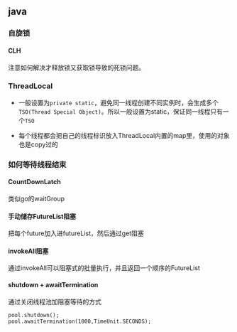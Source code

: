 ## java

### 自旋锁

#### CLH

注意如何解决才释放锁又获取锁导致的死锁问题。



### ThreadLocal

+ 一般设置为`private static`，避免同一线程创建不同实例时，会生成多个`TSO(Thread Special Object)`。所以一般设置为static，保证同一线程只有一个`TSO`



+ 每个线程都会把自己的线程标识放入ThreadLocal内置的map里，使用的对象也是copy过的



### 如何等待线程结束

#### CountDownLatch

类似go的waitGroup



#### 手动储存FutureList阻塞

把每个future加入进futureList，然后通过get阻塞



#### invokeAll阻塞

通过invokeAll可以阻塞式的批量执行，并且返回一个顺序的FutureList



#### shutdown + awaitTermination

通过关闭线程池加阻塞等待的方式

```
pool.shutdown();
pool.awaitTermination(1000,TimeUnit.SECONDS);
```


